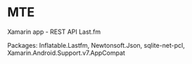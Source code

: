 # MTE
Xamarin app - REST API Last.fm

Packages:
Inflatable.Lastfm,
Newtonsoft.Json,
sqlite-net-pcl,
Xamarin.Android.Support.v7.AppCompat
